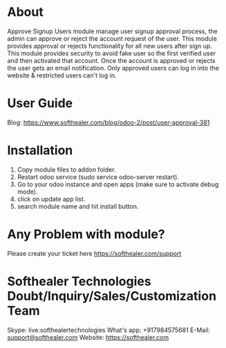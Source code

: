 About
============
Approve Signup Users module manage user signup approval process, the admin can approve or reject the account request of the user. This module provides approval or rejects functionality for all new users after sign up. This module provides security to avoid fake user so the first verified user and then activated that account. Once the account is approved or rejects the user gets an email notification. Only approved users can log in into the website & restricted users can't log in.

User Guide
============
Blog: https://www.softhealer.com/blog/odoo-2/post/user-approval-381

Installation
============
1) Copy module files to addon folder.
2) Restart odoo service (sudo service odoo-server restart).
3) Go to your odoo instance and open apps (make sure to activate debug mode).
4) click on update app list.
5) search module name and hit install button.

Any Problem with module?
=====================================
Please create your ticket here https://softhealer.com/support

Softhealer Technologies Doubt/Inquiry/Sales/Customization Team
=====================================
Skype: live:softhealertechnologies
What's app: +917984575681
E-Mail: support@softhealer.com
Website: https://softhealer.com


